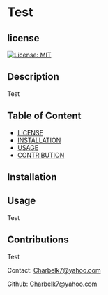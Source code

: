 
  # Test

  ## license
  [![License: MIT](https://img.shields.io/badge/License-MIT-yellow.svg)](https://opensource.org/licenses/MIT)

  ## Description
  Test

  ## Table of Content
  - [LICENSE](#license)
  - [INSTALLATION](#installation)
  - [USAGE](#usage)
  - [CONTRIBUTION](#contribution)

  ## Installation

  ## Usage
  Test

  ## Contributions
  Test

  Contact: Charbelk7@yahoo.com

  Github: Charbelk7@yahoo.com
